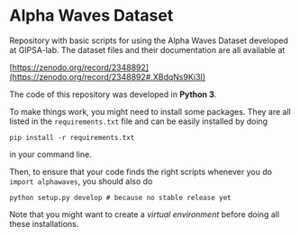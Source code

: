 # Alpha Waves Dataset
Repository with basic scripts for using the Alpha Waves Dataset developed at GIPSA-lab. The dataset files and their documentation are all available at 

[https://zenodo.org/record/2348892](https://zenodo.org/record/2348892#.XBdqNs9Ki3I)

The code of this repository was developed in **Python 3**.

To make things work, you might need to install some packages. They are all listed in the `requirements.txt` file and can be easily installed by doing

```
pip install -r requirements.txt
```

in your command line. 

Then, to ensure that your code finds the right scripts whenever you do `import alphawaves`, you should also do

```
python setup.py develop # because no stable release yet
```

Note that you might want to create a *virtual environment* before doing all these installations.
